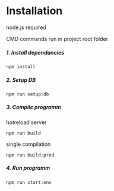 # Installation

node.js required

CMD commands run in project root folder

##### 1. Install dependancies 

    npm install

##### 2. Setup DB

    npm run setup:db

##### 3. Compile programm

hotreload server

    npm run build

single compilation


    npm run build:prod 

##### 4. Run programm

    npm run start:env